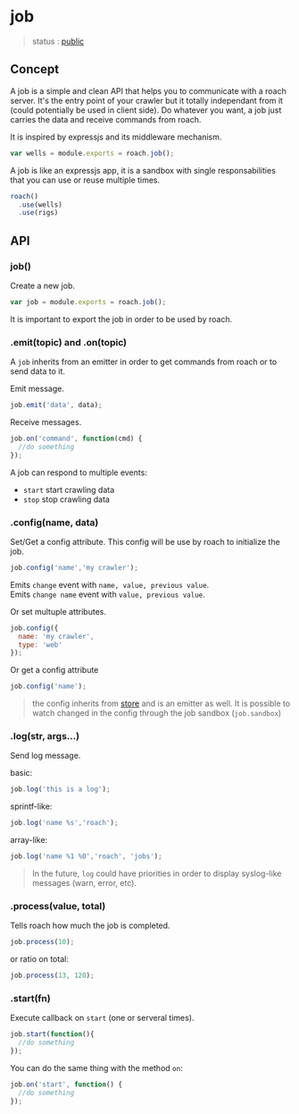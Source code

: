 # job

  > status : [public]()

## Concept

 A job is a simple and clean API that helps you to communicate with a roach server. It's the entry point of your crawler but it totally independant from it (could potentially be used in client side). Do whatever you want, a job just carries the data and receive commands
 from roach.

 It is inspired by expressjs and its middleware mechanism.

```js
var wells = module.exports = roach.job();
```

 A job is like an expressjs app, it is a sandbox with single responsabilities that you can use or reuse multiple times. 

```js
roach()
  .use(wells)
  .use(rigs)

```

## API

### job()

 Create a new job.

```js
var job = module.exports = roach.job();
```

 It is important to export the job in order to be used by roach.


### .emit(topic) and .on(topic)

 A `job` inherits from an emitter in order to get commands from roach or to send data to it. 

 Emit message.

```js
job.emit('data', data);
```

 Receive messages.

```js
job.on('command', function(cmd) {
  //do something
});
```

 A job can respond to multiple events:
   - `start` start crawling data
   - `stop` stop crawling data

### .config(name, data)

 Set/Get a config attribute. This config will be use by roach to initialize the job.


```js
job.config('name','my crawler');
```

  Emits `change` event with `name, value, previous value`.<br>
  Emits `change name` event with `value, previous value`.

 Or set multuple attributes.

```js
job.config({
  name: 'my crawler',
  type: 'web'
});
```

 Or get a config attribute

```js
job.config('name');
```

  > the config inherits from [store](http://github.com/bredele/store) and is an emitter as well. It is possible to watch changed in the config through the job sandbox (`job.sandbox`)

### .log(str, args...)

 Send log message.

basic:

```js
job.log('this is a log');
```

sprintf-like:

```js
job.log('name %s','roach');
```

array-like:

```js
job.log('name %1 %0','roach', 'jobs');
```
  > In the future, `log` could have priorities in order to display syslog-like messages (warn, error, etc).

### .process(value, total)

 Tells roach how much the job is completed.

```js
job.process(10);
```

or ratio on total:

```js
job.process(13, 120);
```

### .start(fn)

 Execute callback on `start` (one or serveral times).

```js
job.start(function(){
  //do something
});
```

 You can do the same thing with the method `on`:

```js
job.on('start', function() {
  //do something
});
```



